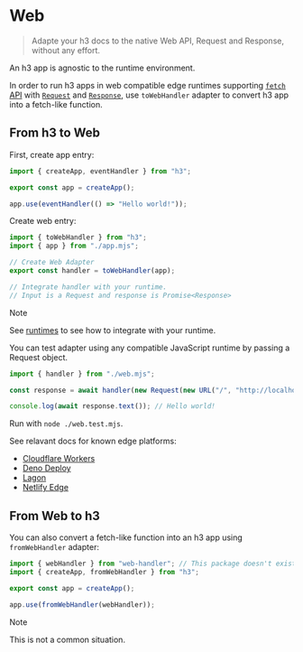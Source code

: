 # Web

> Adapte your h3 docs to the native Web API, Request and Response, without any effort.

An h3 app is agnostic to the runtime environment.

In order to run h3 apps in web compatible edge runtimes supporting [`fetch` API](https://developer.mozilla.org/en-US/docs/Web/API/Fetch_API) with [`Request`](https://developer.mozilla.org/en-US/docs/Web/API/Request) and [`Response`](https://developer.mozilla.org/en-US/docs/Web/API/Response), use `toWebHandler` adapter to convert h3 app into a fetch-like function.

## From h3 to Web

First, create app entry:

```js [app.mjs]
import { createApp, eventHandler } from "h3";

export const app = createApp();

app.use(eventHandler(() => "Hello world!"));
```

Create web entry:

```js [web.mjs]
import { toWebHandler } from "h3";
import { app } from "./app.mjs";

// Create Web Adapter
export const handler = toWebHandler(app);

// Integrate handler with your runtime.
// Input is a Request and response is Promise<Response>
```

> [!NOTE]
> See [runtimes](/runtimes) to see how to integrate with your runtime.

You can test adapter using any compatible JavaScript runtime by passing a Request object.

```js [web.test.mjs]
import { handler } from "./web.mjs";

const response = await handler(new Request(new URL("/", "http://localhost")));

console.log(await response.text()); // Hello world!
```

Run with `node ./web.test.mjs`.

See relavant docs for known edge platforms:

- [Cloudflare Workers](/runtimes/cloudflare)
- [Deno Deploy](/runtimes/deno)
- [Lagon](/runtimes/lagon)
- [Netlify Edge](/runtimes/netlify)

## From Web to h3

You can also convert a fetch-like function into an h3 app using `fromWebHandler` adapter:

```js [app.mjs]
import { webHandler } from "web-handler"; // This package doesn't exist, it's just an example
import { createApp, fromWebHandler } from "h3";

export const app = createApp();

app.use(fromWebHandler(webHandler));
```

> [!NOTE]
> This is not a common situation.
